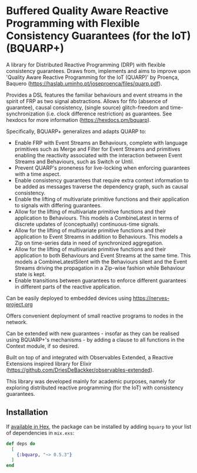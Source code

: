 # Buffered Quality Aware Reactive Programming with Flexible Consistency Guarantees (for the IoT) (BQUARP+)

A library for Distributed Reactive Programming (DRP) with flexible consistency guarantees. Draws from, implements and aims to improve upon 'Quality Aware Reactive Programming for the IoT (QUARP)' by Proença, Baquero (https://haslab.uminho.pt/joseproenca/files/quarp.pdf).

Provides a DSL features the familiar behaviours and event streams in the spirit of FRP as two signal abstractions. Allows for fifo (absence of guarantee), causal consistency, (single source) glitch-freedom and time-synchronization (i.e. clock difference restriction) as guarantees. See hexdocs for more information (https://hexdocs.pm/bquarp).

Specifically, BQUARP+ generalizes and adapts QUARP to:
* Enable FRP with Event Streams an Behaviours, complete with language primitives such as Merge and Filter for Event Streams and primitives enabling the reactivity associated with the interaction between Event Streams and Behaviours, such as Switch or Until.
* Prevent QUARP's proneness for live-locking when enforcing guarantees with a time aspect.
* Enable consistency guarantees that require extra context information to be added as messages traverse the dependency graph, such as causal consistency.
* Enable the lifting of multivariate primitive functions and their application to signals with differing guarantees.
* Allow for the lifting of multivariate primitive functions and their application to Behaviours. This models a CombineLatest in terms of discrete updates of (conceptually) continuous-time signals.
* Allow for the lifting of multivariate primitive functions and their application to Event Streams in addition to Behaviours. This models a Zip on time-series data in need of synchronized aggregation.
* Allow for the lifting of multivariate primitive functions and their application to both Behaviours and Event Streams at the same time. This models a CombineLatestSilent with the Behaviours silent and the Event Streams driving the propagation in a Zip-wise fashion while Behaviour state is kept.
* Enable transitions between guarantees to enforce different guarantees in different parts of the reactive application.

Can be easily deployed to embedded devices using https://nerves-project.org

Offers convenient deployment of small reactive programs to nodes in the network.

Can be extended with new guarantees - insofar as they can be realised using BQUARP+'s mechanisms - by adding a clause to all functions in the Context module, if so desired.

Built on top of and integrated with Observables Extended, a Reactive Extensions inspired library for Elixir (https://github.com/DriesDeBackker/observables-extended).

This library was developed mainly for academic purposes, namely for exploring distributed reactive programming (for the IoT) with consistency guarantees.

## Installation

If [available in Hex](https://hex.pm/docs/publish), the package can be installed
by adding `bquarp` to your list of dependencies in `mix.exs`:

```elixir
def deps do
  [
    {:bquarp, "~> 0.5.3"}
  ]
end
```